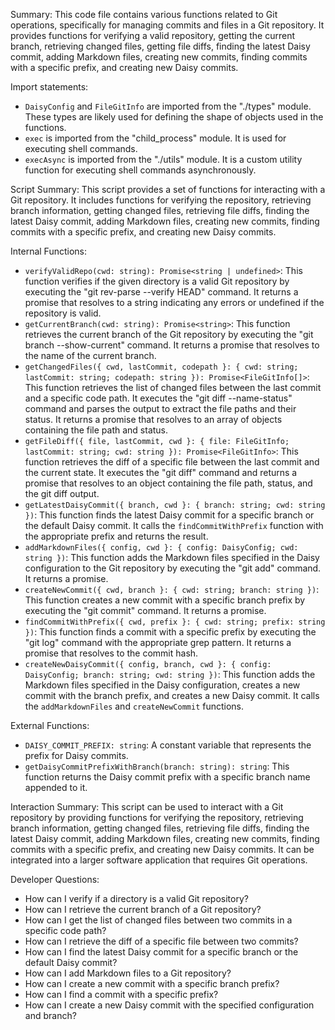 Summary:
This code file contains various functions related to Git operations, specifically for managing commits and files in a Git repository. It provides functions for verifying a valid repository, getting the current branch, retrieving changed files, getting file diffs, finding the latest Daisy commit, adding Markdown files, creating new commits, finding commits with a specific prefix, and creating new Daisy commits.

Import statements:
- `DaisyConfig` and `FileGitInfo` are imported from the "./types" module. These types are likely used for defining the shape of objects used in the functions.
- `exec` is imported from the "child_process" module. It is used for executing shell commands.
- `execAsync` is imported from the "./utils" module. It is a custom utility function for executing shell commands asynchronously.

Script Summary:
This script provides a set of functions for interacting with a Git repository. It includes functions for verifying the repository, retrieving branch information, getting changed files, retrieving file diffs, finding the latest Daisy commit, adding Markdown files, creating new commits, finding commits with a specific prefix, and creating new Daisy commits.

Internal Functions:
- `verifyValidRepo(cwd: string): Promise<string | undefined>`: This function verifies if the given directory is a valid Git repository by executing the "git rev-parse --verify HEAD" command. It returns a promise that resolves to a string indicating any errors or undefined if the repository is valid.
- `getCurrentBranch(cwd: string): Promise<string>`: This function retrieves the current branch of the Git repository by executing the "git branch --show-current" command. It returns a promise that resolves to the name of the current branch.
- `getChangedFiles({ cwd, lastCommit, codepath }: { cwd: string; lastCommit: string; codepath: string }): Promise<FileGitInfo[]>`: This function retrieves the list of changed files between the last commit and a specific code path. It executes the "git diff --name-status" command and parses the output to extract the file paths and their status. It returns a promise that resolves to an array of objects containing the file path and status.
- `getFileDiff({ file, lastCommit, cwd }: { file: FileGitInfo; lastCommit: string; cwd: string }): Promise<FileGitInfo>`: This function retrieves the diff of a specific file between the last commit and the current state. It executes the "git diff" command and returns a promise that resolves to an object containing the file path, status, and the git diff output.
- `getLatestDaisyCommit({ branch, cwd }: { branch: string; cwd: string })`: This function finds the latest Daisy commit for a specific branch or the default Daisy commit. It calls the `findCommitWithPrefix` function with the appropriate prefix and returns the result.
- `addMarkdownFiles({ config, cwd }: { config: DaisyConfig; cwd: string })`: This function adds the Markdown files specified in the Daisy configuration to the Git repository by executing the "git add" command. It returns a promise.
- `createNewCommit({ cwd, branch }: { cwd: string; branch: string })`: This function creates a new commit with a specific branch prefix by executing the "git commit" command. It returns a promise.
- `findCommitWithPrefix({ cwd, prefix }: { cwd: string; prefix: string })`: This function finds a commit with a specific prefix by executing the "git log" command with the appropriate grep pattern. It returns a promise that resolves to the commit hash.
- `createNewDaisyCommit({ config, branch, cwd }: { config: DaisyConfig; branch: string; cwd: string })`: This function adds the Markdown files specified in the Daisy configuration, creates a new commit with the branch prefix, and creates a new Daisy commit. It calls the `addMarkdownFiles` and `createNewCommit` functions.

External Functions:
- `DAISY_COMMIT_PREFIX: string`: A constant variable that represents the prefix for Daisy commits.
- `getDaisyCommitPrefixWithBranch(branch: string): string`: This function returns the Daisy commit prefix with a specific branch name appended to it.

Interaction Summary:
This script can be used to interact with a Git repository by providing functions for verifying the repository, retrieving branch information, getting changed files, retrieving file diffs, finding the latest Daisy commit, adding Markdown files, creating new commits, finding commits with a specific prefix, and creating new Daisy commits. It can be integrated into a larger software application that requires Git operations.

Developer Questions:
- How can I verify if a directory is a valid Git repository?
- How can I retrieve the current branch of a Git repository?
- How can I get the list of changed files between two commits in a specific code path?
- How can I retrieve the diff of a specific file between two commits?
- How can I find the latest Daisy commit for a specific branch or the default Daisy commit?
- How can I add Markdown files to a Git repository?
- How can I create a new commit with a specific branch prefix?
- How can I find a commit with a specific prefix?
- How can I create a new Daisy commit with the specified configuration and branch?